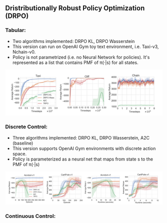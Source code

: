 ## Dristributionally Robust Policy Optimization (DRPO)

### Tabular: 
* Two algorithms implemented: DRPO KL, DRPO Wasserstein
* This version can run on OpenAI Gym toy text environment, i.e. Taxi-v3, Nchain-v0.
* Policy is not parametrized (i.e. no Neural Network for policies). It's represented as a list that contains PMF of π(·|s) for all states. 

![Performance Graph 1](tabular.png?raw=true|width=20)

### Discrete Control: 
* Three algorithms implemented: DRPO KL, DRPO Wasserstein, A2C (baseline)
* This version supports OpenAI Gym environments with discrete action space. 
* Policy is parameterized as a neural net that maps from state s to the PMF of π(·|s) 

![Performance Graph 2](discrete.png?raw=true)

### Continuous Control: 
